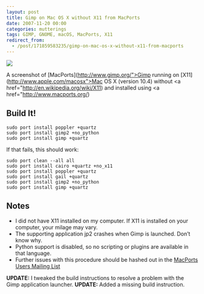 ```yaml
---
layout: post
title: Gimp on Mac OS X without X11 from MacPorts
date: 2007-11-20 00:00
categories: mutterings
tags: GIMP, GNOME, macOS, MacPorts, X11
redirect_from:
  - /post/171859583235/gimp-on-mac-os-x-without-x11-from-macports
---
```

[![](http://shyramblings.files.wordpress.com/2007/11/gimp.png?w=300)](http://shyramblings.files.wordpress.com/2007/11/gimp.png)

A screenshot of [MacPorts](http://www.gimp.org/">Gimp</a> running on [X11](http://www.apple.com/macosx">Mac OS X</a> (version 10.4) without <a href="http://en.wikipedia.org/wiki/X11) and installed using <a href="http://www.macports.org/)

## Build It!

```
sudo port install poppler +quartz
sudo port install gimp2 +no_python
sudo port install gimp +quartz
```

If that fails, this should work:

```
sudo port clean --all all
sudo port install cairo +quartz +no_x11
sudo port install poppler +quartz
sudo port install gail +quartz
sudo port install gimp2 +no_python
sudo port install gimp +quartz
```

## Notes

* I did not have X11 installed on my computer. If X11 is installed on your computer, your milage may vary.
* The supporting application jp2 crashes when Gimp is launched. Don&rsquo;t know why.
* Python support is disabled, so no scripting or plugins are available in that language.
* Further issues with this procedure should be hashed out in the [MacPorts Users Mailing List](http://lists.macosforge.org/mailman/listinfo/macports-users)

__UPDATE:__ I tweaked the build instructions to resolve a problem with the Gimp application launcher.
__UPDATE:__ Added a missing build instruction.

